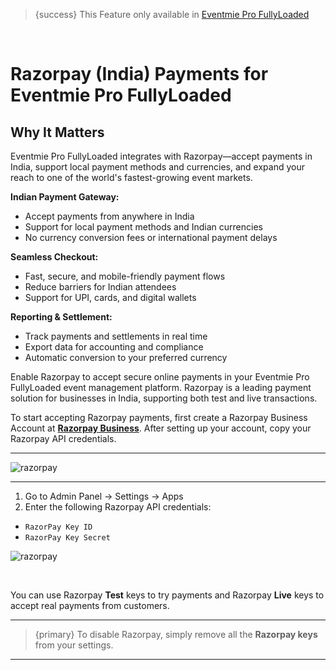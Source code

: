 <!--
Meta Description: Accept payments in India with Razorpay in Eventmie Pro FullyLoaded. Support local payment methods, Indian currencies, and expand your event reach to Indian audiences with seamless checkout.
Meta Keywords: Razorpay payments, Indian payment gateway, Eventmie Pro FullyLoaded, India event ticketing, local payments, Indian currencies, event management, ticketing, Classiebit
-->

>{success} This Feature only available in [Eventmie Pro FullyLoaded](https://classiebit.com/eventmie-pro-fullyloaded)

<br>

# Razorpay (India) Payments for Eventmie Pro FullyLoaded

## Why It Matters
Eventmie Pro FullyLoaded integrates with Razorpay—accept payments in India, support local payment methods and currencies, and expand your reach to one of the world's fastest-growing event markets.

**Indian Payment Gateway:**
- Accept payments from anywhere in India
- Support for local payment methods and Indian currencies
- No currency conversion fees or international payment delays

**Seamless Checkout:**
- Fast, secure, and mobile-friendly payment flows
- Reduce barriers for Indian attendees
- Support for UPI, cards, and digital wallets

**Reporting & Settlement:**
- Track payments and settlements in real time
- Export data for accounting and compliance
- Automatic conversion to your preferred currency

Enable Razorpay to accept secure online payments in your Eventmie Pro FullyLoaded event management platform. Razorpay is a leading payment solution for businesses in India, supporting both test and live transactions.

To start accepting Razorpay payments, first create a Razorpay Business Account at **[Razorpay Business](https://razorpay.com)**. After setting up your account, copy your Razorpay API credentials.

---

![razorpay](/images/fullyloaded/razorpay.webp "razorpay")

---

1. Go to Admin Panel -> Settings -> Apps
2. Enter the following Razorpay API credentials:
- `RazorPay Key ID`
- `RazorPay Key Secret`

![razorpay](/images/v3/Razorpay-Payment-Gateway-Image-5.webp "razorpay")

<br>

You can use Razorpay **Test** keys to try payments and Razorpay **Live** keys to accept real payments from customers.

---

>{primary} To disable Razorpay, simply remove all the **Razorpay keys** from your settings.

--- 
